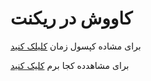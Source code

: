 # کاووش در ریکنت
برای مشاده کپسول زمان [کلیلک کنید](https://time-capsule-react.vercel.app)

برای مشاهدده کجا برم [کلیک کنید](https://kojaberam.vercel.app/)